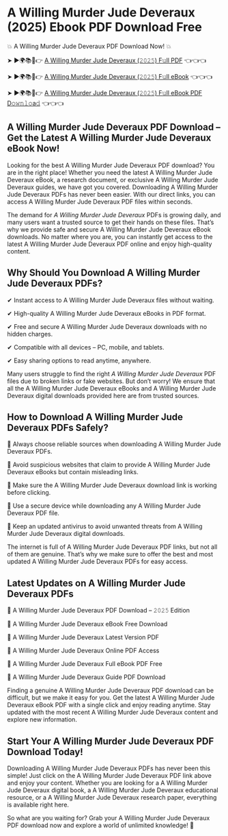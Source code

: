 # A Willing Murder Jude Deveraux (2025) Ebook PDF Download Free

💥 A Willing Murder Jude Deveraux PDF Download Now! 💥

➤ ►🌍📚📱👉 [A Willing Murder Jude Deveraux (𝟸𝟶𝟸𝟻) F𝚞ll PDF](https://getpdf.xyz/a-willing-murder-jude-deveraux) 👈👈👈


➤ ►🌍📚📱👉 [A Willing Murder Jude Deveraux (𝟸𝟶𝟸𝟻) F𝚞ll eBook](https://getpdf.xyz/a-willing-murder-jude-deveraux) 👈👈👈


➤ ►🌍📚📱👉 [A Willing Murder Jude Deveraux (𝟸𝟶𝟸𝟻) F𝚞ll eBook PDF D𝚘𝚠𝚗𝚕𝚘a𝚍](https://getpdf.xyz/a-willing-murder-jude-deveraux) 👈👈👈


## A Willing Murder Jude Deveraux PDF Download – Get the Latest A Willing Murder Jude Deveraux eBook Now!

Looking for the best A Willing Murder Jude Deveraux PDF download? You are in the right place! Whether you need the latest A Willing Murder Jude Deveraux eBook, a research document, or exclusive A Willing Murder Jude Deveraux guides, we have got you covered. Downloading A Willing Murder Jude Deveraux PDFs has never been easier. With our direct links, you can access A Willing Murder Jude Deveraux PDF files within seconds.

The demand for *A Willing Murder Jude Deveraux* PDFs is growing daily, and many users want a trusted source to get their hands on these files. That’s why we provide safe and secure A Willing Murder Jude Deveraux eBook downloads. No matter where you are, you can instantly get access to the latest A Willing Murder Jude Deveraux PDF online and enjoy high-quality content.

## Why Should You Download A Willing Murder Jude Deveraux PDFs?

✔ Instant access to A Willing Murder Jude Deveraux files without waiting.

✔ High-quality A Willing Murder Jude Deveraux eBooks in PDF format.

✔ Free and secure A Willing Murder Jude Deveraux downloads with no hidden charges.

✔ Compatible with all devices – PC, mobile, and tablets.

✔ Easy sharing options to read anytime, anywhere.

Many users struggle to find the right *A Willing Murder Jude Deveraux* PDF files due to broken links or fake websites. But don’t worry! We ensure that all the A Willing Murder Jude Deveraux eBooks and A Willing Murder Jude Deveraux digital downloads provided here are from trusted sources.

## How to Download A Willing Murder Jude Deveraux PDFs Safely?

📌 Always choose reliable sources when downloading A Willing Murder Jude Deveraux PDFs.

📌 Avoid suspicious websites that claim to provide A Willing Murder Jude Deveraux eBooks but contain misleading links.

📌 Make sure the A Willing Murder Jude Deveraux download link is working before clicking.

📌 Use a secure device while downloading any A Willing Murder Jude Deveraux PDF file.

📌 Keep an updated antivirus to avoid unwanted threats from A Willing Murder Jude Deveraux digital downloads.

The internet is full of A Willing Murder Jude Deveraux PDF links, but not all of them are genuine. That’s why we make sure to offer the best and most updated A Willing Murder Jude Deveraux PDFs for easy access.

## Latest Updates on A Willing Murder Jude Deveraux PDFs

🔹 A Willing Murder Jude Deveraux PDF Download – 𝟸𝟶𝟸𝟻 Edition

🔹 A Willing Murder Jude Deveraux eBook Free Download

🔹 A Willing Murder Jude Deveraux Latest Version PDF

🔹 A Willing Murder Jude Deveraux Online PDF Access

🔹 A Willing Murder Jude Deveraux Full eBook PDF Free

🔹 A Willing Murder Jude Deveraux Guide PDF Download

Finding a genuine A Willing Murder Jude Deveraux PDF download can be difficult, but we make it easy for you. Get the latest A Willing Murder Jude Deveraux eBook PDF with a single click and enjoy reading anytime. Stay updated with the most recent A Willing Murder Jude Deveraux content and explore new information.

## Start Your A Willing Murder Jude Deveraux PDF Download Today!

Downloading A Willing Murder Jude Deveraux PDFs has never been this simple! Just click on the A Willing Murder Jude Deveraux PDF link above and enjoy your content. Whether you are looking for a A Willing Murder Jude Deveraux digital book, a A Willing Murder Jude Deveraux educational resource, or a A Willing Murder Jude Deveraux research paper, everything is available right here.

So what are you waiting for? Grab your A Willing Murder Jude Deveraux PDF download now and explore a world of unlimited knowledge! 🚀